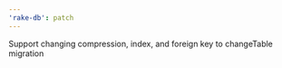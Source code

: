 ```yaml
---
'rake-db': patch
---
```


Support changing compression, index, and foreign key to changeTable migration

